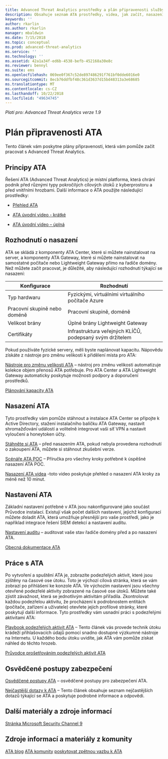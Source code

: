 ```yaml
---
title: Advanced Threat Analytics prostředky a plán připravenosti služby | Dokumentace Microsoftu
description: Obsahuje seznam ATA prostředky, videa, jak začít, nasazení a odkazy plán připravenosti.
keywords: ''
author: rkarlin
ms.author: rkarlin
manager: mbaldwin
ms.date: 7/15/2018
ms.topic: conceptual
ms.prod: advanced-threat-analytics
ms.service: ''
ms.technology: ''
ms.assetid: 42a1a34f-ed6b-4538-befb-452168a30e8c
ms.reviewer: bennyl
ms.suite: ems
ms.openlocfilehash: 069ee0f367c52de897486291f761bf0dde6016e0
ms.sourcegitcommit: 8ecb76ddfbf48c361d3637d15bd48313a3e68685
ms.translationtype: MT
ms.contentlocale: cs-CZ
ms.lasthandoff: 10/22/2018
ms.locfileid: "49634745"
---
```

*Platí pro: Advanced Threat Analytics verze 1.9*

# <a name="ata-readiness-roadmap"></a>Plán připravenosti ATA 
Tento článek vám poskytne plány připravenosti, která vám pomůže začít pracovat s Advanced Threat Analytics.

## <a name="understanding-ata"></a>Principy ATA

Řešení ATA (Advanced Threat Analytics) je místní platforma, která chrání podnik před různými typy pokročilých cílových útoků z kyberprostoru a před vnitřními hrozbami. Další informace o ATA použijte následující prostředky:

- [Přehled ATA](what-is-ata.md)

- [ATA úvodní video - krátké](https://aka.ms/ATAShort)

- [ATA úvodní video – úplná](https://aka.ms/ATAVideo) 


## <a name="deployment-decisions"></a>Rozhodnutí o nasazení

ATA se skládá z komponenty ATA Center, které si můžete nainstalovat na server, a komponenty ATA Gateway, které si můžete nainstalovat na samostatné počítače nebo Lightweight Gateway přímo na řadiče domény. Než můžete začít pracovat, je důležité, aby následující rozhodnutí týkající se nasazení:

|Konfigurace | Rozhodnutí |
|----|----|
|Typ hardwaru|Fyzickými, virtuálními virtuálního počítače Azure|
|Pracovní skupině nebo doméně|Pracovní skupině, doméně|
|Velikost brány|Úplné brány Lightweight Gateway|
|Certifikáty|Infrastruktura veřejných KLÍČŮ, podepsaný svým držitelem|

Pokud používáte fyzické servery, měli byste naplánovat kapacitu. Nápovědu získáte z nástroje pro změnu velikosti k přidělení místa pro ATA:

[Nástroje pro změnu velikosti ATA](ata-capacity-planning.md) – nástroj pro změnu velikosti automatizuje kolekce objem přenosů ATA potřebuje. Pro ATA Center a ATA Lightweight Gateway automaticky poskytuje možnosti podpory a doporučení prostředků.


[Plánování kapacity ATA](ata-capacity-planning.md)


## <a name="deploy-ata"></a>Nasazení ATA

Tyto prostředky vám pomůže stáhnout a instalace ATA Center se připojte k Active Directory, stažení instalačního balíčku ATA Gateway, nastavit shromažďování událostí a volitelně integrovat vaši síť VPN a nastavit vyloučení a honeytoken účty.

[Stáhněte si ATA](http://aka.ms/ataeval) – před nasazením ATA, pokud nebyla provedena rozhodnutí o zakoupení ATA, můžete si stáhnout zkušební verze. 

[Scénáře ATA POC](http://aka.ms/atapoc) – Příručka pro všechny kroky potřebné k úspěšné nasazení ATA POC.

[Nasazení ATA videa](https://channel9.msdn.com/Shows/Microsoft-Security/Overview-of-ATA-Deployment-in-10-Minutes) -toto video poskytuje přehled o nasazení ATA kroky za méně než 10 minut.

## <a name="ata-settings"></a>Nastavení ATA

Základní nastavení potřebné v ATA jsou nakonfigurované jako součást Průvodce instalací. Existují však počet dalších nastavení, jejichž konfigurací můžete doladit ATA, která umožňuje přesnější pro vaše prostředí, jako je například integrace řešení SIEM detekcí a nastavení auditu.

[Nastavení auditu](https://aka.ms/ataauditingblog) – auditovat vaše stav řadiče domény před a po nasazení ATA.

[Obecná dokumentace ATA](https://docs.microsoft.com/advanced-threat-analytics/)

## <a name="work-with-ata"></a>Práce s ATA

Po vytvoření a spuštění ATA je, zobrazíte podezřelých aktivit, které jsou zjištěny na časové ose útoku. Toto je výchozí cílová stránka, která se vám zobrazí po přihlášení ke konzole ATA. Ve výchozím nastavení jsou všechny otevřené podezřelé aktivity zobrazené na časové ose útoků. Můžete také zjistit závažnost, která se jednotlivým aktivitám přiřadila. Zkontrolovat každou podezřelou aktivitu, že procházení k podrobnostem entitách (počítače, zařízení a uživatele) otevřete jejich profilové stránky, které poskytují další informace. Tyto prostředky vám usnadní práci s podezřelými aktivitami ATA:

[Playbook podezřelých aktivit ATA](http://aka.ms/ataplaybook) – Tento článek vás provede technik útoku krádeží přihlašovacích údajů pomocí snadno dostupné výzkumné nástroje na Internetu. U každého bodu útoku uvidíte, jak ATA vám pomůže získat náhled do těchto hrozeb.

[Průvodce prošetřováním podezřelých aktivit ATA](suspicious-activity-guide.md)



## <a name="security-best-practices"></a>Osvědčené postupy zabezpečení

[Osvědčené postupy ATA](https://aka.ms/atasecbestpractices) – osvědčené postupy pro zabezpečení ATA.

[Nejčastější dotazy k ATA](ata-technical-faq.md) – Tento článek obsahuje seznam nejčastějších dotazů týkající se ATA a poskytuje podrobné informace a odpovědi.

## <a name="additional-resources"></a>Další materiály a zdroje informací

[Stránka Microsoft Security Channel 9](https://channel9.msdn.com/Shows/Microsoft-Security/)

## <a name="community-resources"></a>Zdroje informací a materiály z komunity

[ATA blog](https://aka.ms/ATABlog)
[ATA komunity](https://aka.ms/ATACommunity)
[poskytovat zpětnou vazbu k ATA](https://aka.ms/ATAUserVoice)
